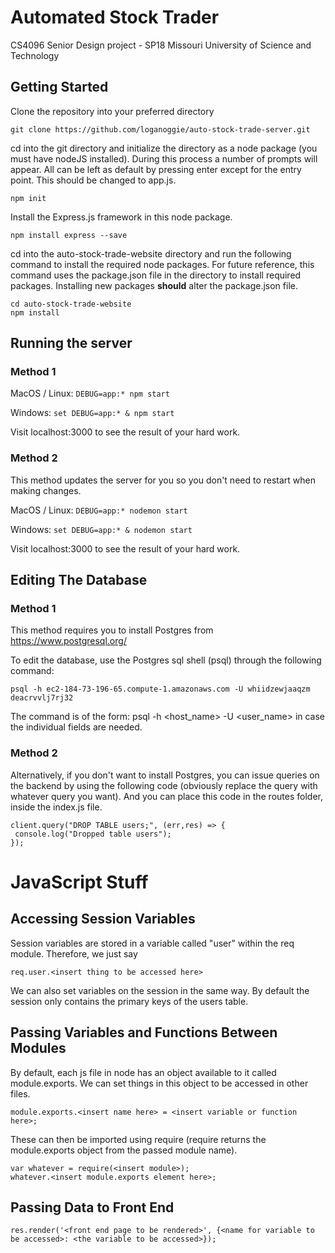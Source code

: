 # Automated Stock Trader
CS4096 Senior Design project - SP18 Missouri University of Science and Technology


## Getting Started

Clone the repository into your preferred directory

```
git clone https://github.com/loganoggie/auto-stock-trade-server.git
```

cd into the git directory and initialize the directory as a node package (you must have nodeJS installed).
During this process a number of prompts will appear. All can be left as default by pressing enter except for the
entry point. This should be changed to app.js.

```
npm init
```

Install the Express.js framework in this node package.

```
npm install express --save
```

cd into the auto-stock-trade-website directory and run the following command to install the required node packages.
For future reference, this command uses the package.json file in the directory to install required packages. Installing new packages **should** alter the package.json file.

```
cd auto-stock-trade-website
npm install
```

## Running the server

### Method 1

MacOS / Linux: ```DEBUG=app:* npm start```

Windows:       ```set DEBUG=app:* & npm start```

Visit localhost:3000 to see the result of your hard work.

### Method 2

This method updates the server for you so you don't need to restart when making changes.

MacOS / Linux: ```DEBUG=app:* nodemon start```

Windows:       ```set DEBUG=app:* & nodemon start```

Visit localhost:3000 to see the result of your hard work.

## Editing The Database

### Method 1

This method requires you to install Postgres from https://www.postgresql.org/

To edit the database, use the Postgres sql shell (psql) through the following command:

 ```
 psql -h ec2-184-73-196-65.compute-1.amazonaws.com -U whiidzewjaaqzm deacrvvlj7rj32
 ```
 
 The command is of the form: psql -h <host_name> -U <user_name> <database> in case the individual fields are needed.
 
 ### Method 2
 
Alternatively, if you don't want to install Postgres, you can issue queries on the backend by using the following code (obviously replace the query with whatever query you want). And you can place this code in the routes folder, inside the index.js file.
 
 ```
 client.query("DROP TABLE users;", (err,res) => {
  console.log("Dropped table users");
 });
 ```
 
 # JavaScript Stuff
 
## Accessing Session Variables

Session variables are stored in a variable called "user" within the req module. Therefore, we just say

```
req.user.<insert thing to be accessed here>
```

We can also set variables on the session in the same way. By default the session only contains the primary keys of the users table.

## Passing Variables and Functions Between Modules

By default, each js file in node has an object available to it called module.exports. We can set things in this object to be accessed in other files.

```
module.exports.<insert name here> = <insert variable or function here>;
```

These can then be imported using require (require returns the module.exports object from the passed module name).

```
var whatever = require(<insert module>);
whatever.<insert module.exports element here>;
```

## Passing Data to Front End 

```
res.render('<front end page to be rendered>', {<name for variable to be accessed>: <the variable to be accessed>});
```
